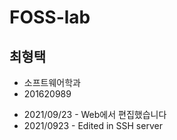 # FOSS-lab
## 최형택
- 소프트웨어학과
- 201620989

* 2021/09/23 - Web에서 편집했습니다
* 2021/0923 - Edited in SSH server

